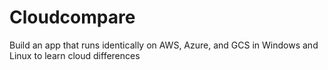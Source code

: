 Cloudcompare
============

Build an app that runs identically on AWS, Azure, and GCS in Windows and Linux to learn cloud differences